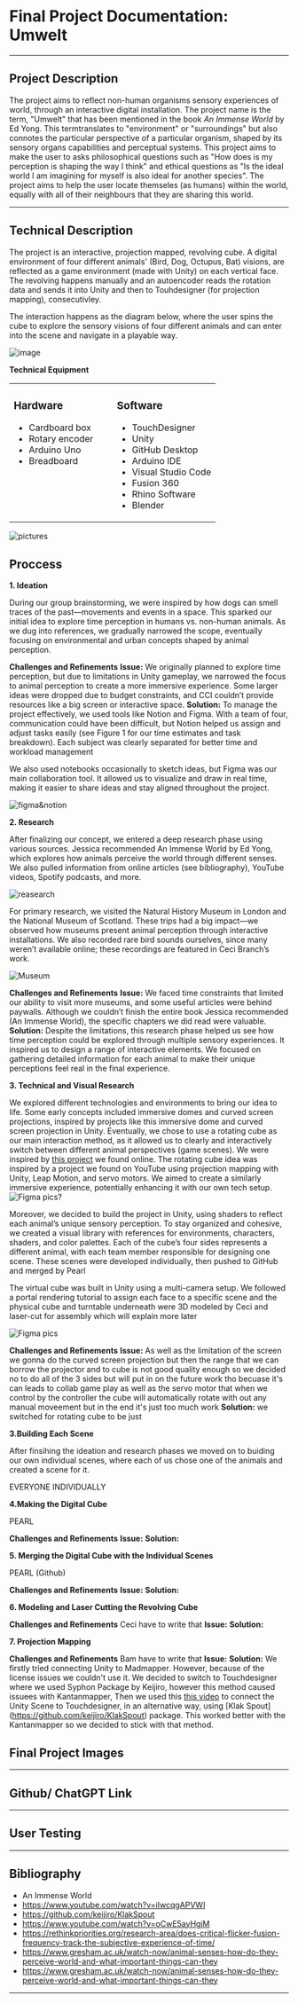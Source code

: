 # Final Project Documentation: Umwelt

---

## Project Description

The project aims to reflect non-human organisms sensory experiences of world, through an interactive digital installation. The project name is the term, "Umwelt" that has been mentioned in the book *An Immense World* by Ed Yong. This termtranslates to "environment" or "surroundings" but also connotes the particular perspective of a particular organism, shaped by its sensory organs capabilities and perceptual systems. This project aims to make the user to asks philosophical questions such as "How does is my perception is shaping the way I think" and ethical questions as "Is the ideal world I am imagining for myself is also ideal for another species". The project aims to help the user locate themseles (as humans) within the world, equally with all of their neighbours that they are sharing this world. 

---
## Technical Description

The project is an interactive, projection mapped, revolving cube. A digital environment of four different animals' (Bird, Dog, Octupus, Bat) visions, are reflected as a game environment (made with Unity) on each vertical face. The revolving happens manually and an autoencoder reads the rotation data and sends it into Unity and then to Touhdesigner (for projection mapping), consecutivley. 

The interaction happens as the diagram below, where the user spins the cube to explore the sensory visions of four different animals  and can enter into the scene and navigate in a  playable way.

![image](https://github.com/user-attachments/assets/6f8c7ca7-5303-4598-86ab-dc3d2b6b9617)

**Technical Equipment**
  
<div align="center">

<table width="80%">
  <tr>
    <td width="50%" valign="top">
      <h3>Hardware</h3>
      <ul>
        <li>Cardboard box</li>
        <li>Rotary encoder</li>
        <li>Arduino Uno</li>
        <li>Breadboard</li>
      </ul>
    </td>
    <td width="50%" valign="top">
      <h3>Software</h3>
      <ul>
        <li>TouchDesigner</li>
        <li>Unity</li>
        <li>GitHub Desktop</li>
        <li>Arduino IDE</li>
        <li>Visual Studio Code</li>
        <li>Fusion 360</li>
        <li>Rhino Software</li>
        <li>Blender</li>
      </ul>
    </td>
  </tr>
</table>

</div>



  ![pictures]()

## Proccess

**1. Ideation**</br>

During our group brainstorming, we were inspired by how dogs can smell traces of the past—movements and events in a space. This sparked our initial idea to explore time perception in humans vs. non-human animals. As we dug into references, we gradually narrowed the scope, eventually focusing on environmental and urban concepts shaped by animal perception.

**Challenges and Refinements**
**Issue:** We originally planned to explore time perception, but due to limitations in Unity gameplay, we narrowed the focus to animal perception to create a more immersive experience. Some larger ideas were dropped due to budget constraints, and CCI couldn’t provide resources like a big screen or interactive space.
**Solution:** To manage the project effectively, we used tools like Notion and Figma. With a team of four, communication could have been difficult, but Notion helped us assign and adjust tasks easily (see Figure 1 for our time estimates and task breakdown). Each subject was clearly separated for better time and workload management

We also used notebooks occasionally to sketch ideas, but Figma was our main collaboration tool. It allowed us to visualize and draw in real time, making it easier to share ideas and stay aligned throughout the project.

![figma&notion]()


**2. Research**</br>

After finalizing our concept, we entered a deep research phase using various sources. Jessica recommended An Immense World by Ed Yong, which explores how animals perceive the world through different senses. We also pulled information from online articles (see bibliography), YouTube videos, Spotify podcasts, and more. 

![reasearch]()

For primary research, we visited the Natural History Museum in London and the National Museum of Scotland. These trips had a big impact—we observed how museums present animal perception through interactive installations. We also recorded rare bird sounds ourselves, since many weren’t available online; these recordings are featured in Ceci Branch’s work.

![Museum]()

**Challenges and Refinements**
**Issue:** We faced time constraints that limited our ability to visit more museums, and some useful articles were behind paywalls. Although we couldn’t finish the entire book Jessica recommended (An Immense World), the specific chapters we did read were valuable.
**Solution:** Despite the limitations, this research phase helped us see how time perception could be explored through multiple sensory experiences. It inspired us to design a range of interactive elements. We focused on gathering detailed information for each animal to make their unique perceptions feel real in the final experience.

**3. Technical and Visual Research**</br>

We explored different technologies and environments to bring our idea to life. Some early concepts included immersive domes and curved screen projections, inspired by projects like this immersive dome and curved screen projection in Unity. Eventually, we chose to use a rotating cube as our main interaction method, as it allowed us to clearly and interactively switch between different animal perspectives (game scenes). We were inspired by [this project](https://www.youtube.com/watch?v=oCwE5ayHgjM) we found online. The rotating cube idea was inspired by a project we found on YouTube using projection mapping with Unity, Leap Motion, and servo motors. We aimed to create a similarly immersive experience, potentially enhancing it with our own tech setup.
![Figma pics?]()


Moreover, we decided to build the project in Unity, using shaders to reflect each animal’s unique sensory perception. To stay organized and cohesive, we created a visual library with references for environments, characters, shaders, and color palettes. Each of the cube’s four sides represents a different animal, with each team member responsible for designing one scene. These scenes were developed individually, then pushed to GitHub and merged by Pearl

The virtual cube was built in Unity using a multi-camera setup. We followed a portal rendering tutorial to assign each face to a specific scene and the physical cube and turntable underneath were 3D modeled by Ceci and laser-cut for assembly which will explain more later

![Figma pics]()


**Challenges and Refinements**
**Issue:** As well as the limitation of the screen we gonna do the curved screen projection but then the range that we can borrow the projector and to cube is not good quality enough so we decided no to do all of the 3 sides but will put in on the future work tho becuase it's can leads to collab game play as well as the servo motor that when we control by the controller the cube will automatically rotate with out any manual moveement but in the end it's just too much work 
**Solution:** we switched for rotating cube to be just 

**3.Building Each Scene**</br>

After finsihing the ideation and  research phases we moved on to buiding our own individual scenes, where each of us chose one of the animals and created a scene for it.

EVERYONE INDIVIDUALLY

**4.Making the Digital Cube**</br>

PEARL

**Challenges and Refinements**
**Issue:**
**Solution:**

**5. Merging the Digital Cube with the Individual Scenes**</br>

PEARL (Github) 

**Challenges and Refinements**
**Issue:**
**Solution:**

**6. Modeling and Laser Cutting the Revolving Cube**</br>

**Challenges and Refinements**
Ceci have to write that 
**Issue:**
**Solution:**

**7. Projection Mapping**</br>

**Challenges and Refinements**
Bam have to write that 
**Issue:**
**Solution:**
We firstly tried connecting Unity to Madmapper. However, because of the license issues we couldn't use it. We decided to switch to Touchdesigner where we used Syphon Package by Keijiro, however this method caused issuees with Kantanmapper, Then we used this [this video](https://www.youtube.com/watch?v=iIwcqgAPVWI) to connect the Unity Scene to Touchdesigner, in an alternative way, using [Klak Spout] (https://github.com/keijiro/KlakSpout) package. This worked better with the Kantanmapper so we decided to stick with that method. 

## Final Project Images 

---
## Github/ ChatGPT Link
---
## User Testing
---
## Bibliography
- An Immense World
- https://www.youtube.com/watch?v=iIwcqgAPVWI
- https://github.com/keijiro/KlakSpout
- https://www.youtube.com/watch?v=oCwE5ayHgjM
- https://rethinkpriorities.org/research-area/does-critical-flicker-fusion-frequency-track-the-subjective-experience-of-time/
- https://www.gresham.ac.uk/watch-now/animal-senses-how-do-they-perceive-world-and-what-important-things-can-they
- https://www.gresham.ac.uk/watch-now/animal-senses-how-do-they-perceive-world-and-what-important-things-can-they
---
